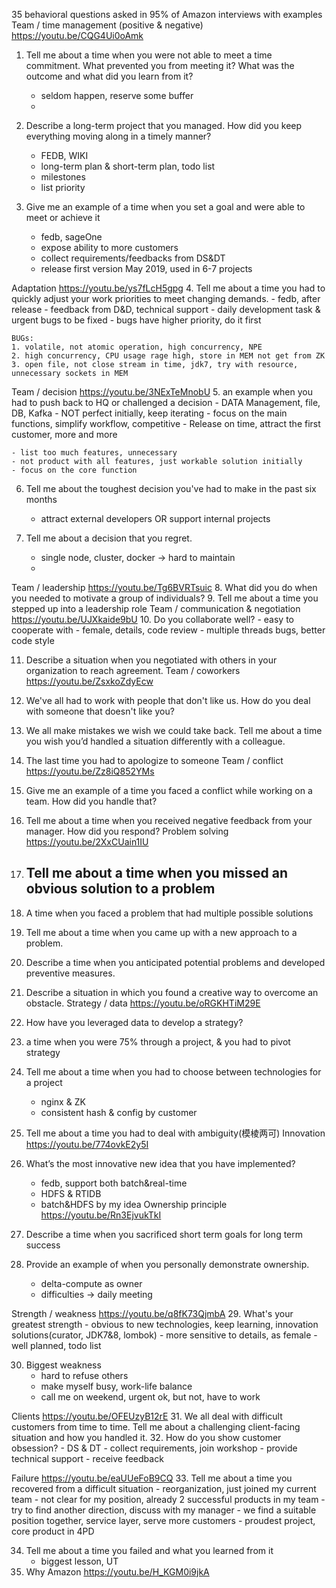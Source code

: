35 behavioral questions asked in 95% of Amazon interviews with examples
Team / time management (positive & negative) https://youtu.be/CQG4Ui0oAmk
1. Tell me about a time when you were not able to meet a time commitment. What prevented you from meeting it? What was the outcome and what did you learn from it?
    - seldom happen, reserve some buffer
    -

2. Describe a long-term project that you managed. How did you keep everything moving along in a timely manner?
    - FEDB, WIKI
    - long-term plan & short-term plan, todo list
    - milestones
    - list priority

3. Give me an example of a time when you set a goal and were able to meet or achieve it
    - fedb, sageOne
    - expose ability to more customers
    - collect requirements/feedbacks from DS&DT
    - release first version May 2019, used in 6-7 projects

Adaptation https://youtu.be/ys7fLcH5gpg
4. Tell me about a time you had to quickly adjust your work priorities to meet changing demands.
    - fedb, after release
    - feedback from D&D, technical support
    - daily development task & urgent bugs to be fixed
    - bugs have higher priority, do it first

    BUGs:
    1. volatile, not atomic operation, high concurrency, NPE
    2. high concurrency, CPU usage rage high, store in MEM not get from ZK
    3. open file, not close stream in time, jdk7, try with resource, unnecessary sockets in MEM

Team / decision https://youtu.be/3NExTeMnobU
5. an example when you had to push back to HQ or challenged a decision
    - DATA Management, file, DB, Kafka
    - NOT perfect initially, keep iterating
    - focus on the main functions, simplify workflow, competitive
    - Release on time, attract the first customer, more and more

    - list too much features, unnecessary
    - not product with all features, just workable solution initially
    - focus on the core function

6. Tell me about the toughest decision you've had to make in the past six months
    - attract external developers OR support internal projects

7. Tell me about a decision that you regret.
    - single node, cluster, docker -> hard to maintain
    -

Team / leadership https://youtu.be/Tg6BVRTsuic
8. What did you do when you needed to motivate a group of individuals?
9. Tell me about a time you stepped up into a leadership role
Team / communication & negotiation https://youtu.be/UJXkaide9bU
10. Do you collaborate well?
    - easy to cooperate with
    - female, details, code review
    - multiple threads bugs, better code style

11. Describe a situation when you negotiated with others in your organization to reach agreement.
Team / coworkers https://youtu.be/ZsxkoZdyEcw
12. We've all had to work with people that don't like us. How do you deal with someone that doesn't like you?
13. We all make mistakes we wish we could take back. Tell me about a time you wish you’d handled a situation differently with a colleague.
14. The last time you had to apologize to someone
Team / conflict https://youtu.be/Zz8iQ852YMs
15. Give me an example of a time you faced a conflict while working on a team. How did you handle that?
16. Tell me about a time when you received negative feedback from your manager. How did you respond?
Problem solving https://youtu.be/2XxCUain1IU
17. Tell me about a time when you missed an obvious solution to a problem
    - 

18. A time when you faced a problem that had multiple possible solutions
19. Tell me about a time when you came up with a new approach to a problem.
20. Describe a time when you anticipated potential problems and developed preventive measures.
21. Describe a situation in which you found a creative way to overcome an obstacle.
Strategy / data https://youtu.be/oRGKHTiM29E
22. How have you leveraged data to develop a strategy?
23. a time when you were 75% through a project, & you had to pivot strategy
24. Tell me about a time when you had to choose between technologies for a project
    - nginx & ZK
    - consistent hash & config by customer

25. Tell me about a time you had to deal with ambiguity(模棱两可)
Innovation https://youtu.be/774ovkE2y5I
26. What’s the most innovative new idea that you have implemented?
    - fedb, support both batch&real-time
    - HDFS & RTIDB
    - batch&HDFS by my idea
Ownership principle https://youtu.be/Rn3EjvukTkI
27. Describe a time when you sacrificed short term goals for long term success
28. Provide an example of when you personally demonstrate ownership.
    - delta-compute as owner
    - difficulties -> daily meeting

Strength / weakness https://youtu.be/q8fK73QjmbA
29. What's your greatest strength
    - obvious to new technologies, keep learning, innovation solutions(curator, JDK7&8, lombok)
    - more sensitive to details, as female
    - well planned, todo list

30. Biggest weakness
    - hard to refuse others
    - make myself busy, work-life balance
    - call me on weekend, urgent ok, but not, have to work

Clients https://youtu.be/OFEUzyB12rE
31. We all deal with difficult customers from time to time. Tell me about a challenging client-facing situation and how you handled it.
32. How do you show customer obsession?
    - DS & DT
    - collect requirements, join workshop
    - provide technical support
    - receive feedback

Failure https://youtu.be/eaUUeFoB9CQ
33. Tell me about a time you recovered from a difficult situation
    - reorganization, just joined my current team
    - not clear for my position, already 2 successful products in my team
    - try to find another direction, discuss with my manager
    - we find a suitable position together, service layer, serve more customers
    - proudest project, core product in 4PD

34. Tell me about a time you failed and what you learned from it
    - biggest lesson, UT
35. Why Amazon https://youtu.be/H_KGM0i9jkA
